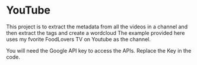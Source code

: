 # YouTube
This project is to extract the metadata from all the videos in a channel and then extract the tags and create a wordcloud
The example provided here uses my fvorite FoodLovers TV on Youtube as the channel.

You will need the Google API key to access the APIs. Replace the Key in the code.
